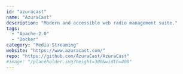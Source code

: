 ```yaml
---
id: "azuracast"
name: "AzuraCast"
description: "Modern and accessible web radio management suite."
tags:
  - "Apache-2.0"
  - "Docker"
category: "Media Streaming"
website: "https://www.azuracast.com/"
repo: "https://github.com/AzuraCast/AzuraCast"
#image: "/placeholder.svg?height=300&width=400"
---
```


